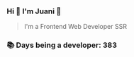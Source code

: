 ### Hi 👋 I&#39;m Juani 🦁

> I&#39;m a Frontend Web Developer SSR

### 📚 Days being a developer: 383
